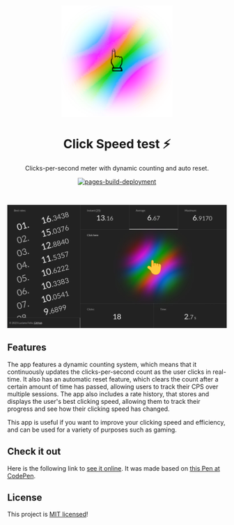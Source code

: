 <p align="center">
    <img src="assets/image/logo.svg" width="256">
</p>

<h1 align="center">
    Click Speed test ⚡
</h1>

<p align="center">
    Clicks-per-second meter with dynamic counting and auto reset.
</p>
<p align="center">
    <a href="https://github.com/FelixLuciano/clicks/actions/workflows/pages/pages-build-deployment"><img src="https://github.com/FelixLuciano/clicks/actions/workflows/pages/pages-build-deployment/badge.svg" alt="pages-build-deployment"></a>
</p>

<br>

![App screenshot](assets/image/screenshot.jpg)


## Features

The app features a dynamic counting system, which means that it continuously updates the clicks-per-second count as the user clicks in real-time. It also has an automatic reset feature, which clears the count after a certain amount of time has passed, allowing users to track their CPS over multiple sessions. The app also includes a rate history, that stores and displays the user's best clicking speed, allowing them to track their progress and see how their clicking speed has changed.

This app is useful if you want to improve your clicking speed and efficiency, and can be used for a variety of purposes such as gaming.

## Check it out

Here is the following link to [see it online](https://github.lucianofelix.com.br/clicks/).
It was made based on [this Pen at CodePen](https://codepen.io/FelixLuciano/pen/MWavXmy).


## License

This project is [MIT licensed](LICENSE)!
